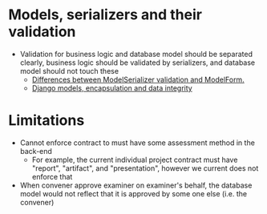 # Models, serializers and their validation

- Validation for business logic and database model should be separated clearly, business logic should be validated by serializers, and database model should not touch these
  - [Differences between ModelSerializer validation and ModelForm.](https://www.django-rest-framework.org/community/3.0-announcement/#differences-between-modelserializer-validation-and-modelform)
  - [Django models, encapsulation and data integrity](https://www.dabapps.com/blog/django-models-and-encapsulation/)

# Limitations

- Cannot enforce contract to must have some assessment method in the back-end
  - For example, the current individual project contract must have "report", "artifact", and "presentation", however we current does not enforce that
- When convener approve examiner on examiner's behalf, the database model would not reflect that it is approved by some one else (i.e. the convener)